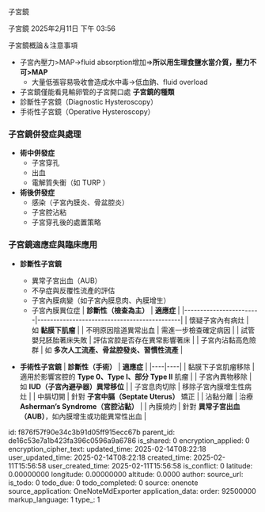 子宮鏡

子宮鏡
2025年2月11日
下午 03:56

子宮鏡概論＆注意事項
- 子宮內壓力\>MAP→fluid absorption增加⇒**所以用生理食鹽水當介質，壓力不可\>MAP**
  - 大量低張容易吸收會造成水中毒→低血鈉、fluid overload
- 子宮鏡僅能看見輸卵管的子宮開口處
**子宮鏡的種類**
- 診斷性子宮鏡（Diagnostic Hysteroscopy）
- 手術性子宮鏡（Operative Hysteroscopy）
### 子宮鏡併發症與處理
- **術中併發症**
  - 子宮穿孔
  - 出血
  - 電解質失衡（如 TURP ）
- **術後併發症**
  - 感染（子宮內膜炎、骨盆腔炎）
  - 子宮腔沾粘
  - 子宮穿孔後的處置策略
### 子宮鏡適應症與臨床應用
- **診斷性子宮鏡**
  - 異常子宮出血（AUB）
  - 不孕症與反覆性流產的評估
  - 子宮內膜病變（如子宮內膜息肉、內膜增生）
  - 子宮內膜異位症
| **診斷性（檢查為主）** | **適應症**                                  |
|------------------------|---------------------------------------------|
| 懷疑子宮內有病灶       | 如 **黏膜下肌瘤**                           |
| 不明原因陰道異常出血   | 需進一步檢查確定病因                        |
| 試管嬰兒胚胎著床失敗   | 評估宮腔是否存在異常影響著床                |
| 子宮內沾黏高危險群     | 如 **多次人工流產、骨盆腔發炎、習慣性流產** |

- **手術性子宮鏡**
| **診斷性（手術）** | **適應症** |
|----|----|
| 黏膜下子宮肌瘤移除 | 適用於影響宮腔的 **Type 0、Type I、部分 Type II** 肌瘤 |
| 子宮內異物移除 | 如 **IUD（子宮內避孕器）異常移位** |
| 子宮息肉切除 | 移除子宮內膜增生性病灶 |
| 中膈切開 | 針對 **子宮中膈（Septate Uterus）** 矯正 |
| 沾黏分離 | 治療 **Asherman’s Syndrome（宮腔沾黏）** |
| 內膜燒灼 | 針對 **異常子宮出血（AUB）**，如內膜增生或功能異常性出血 |



id: f876f57f90e34c3b91d05ff915ecc67b
parent_id: de16c53e7a1b423fa396c0596a9a6786
is_shared: 0
encryption_applied: 0
encryption_cipher_text: 
updated_time: 2025-02-14T08:22:18
user_updated_time: 2025-02-14T08:22:18
created_time: 2025-02-11T15:56:58
user_created_time: 2025-02-11T15:56:58
is_conflict: 0
latitude: 0.00000000
longitude: 0.00000000
altitude: 0.0000
author: 
source_url: 
is_todo: 0
todo_due: 0
todo_completed: 0
source: onenote
source_application: OneNoteMdExporter
application_data: 
order: 92500000
markup_language: 1
type_: 1
